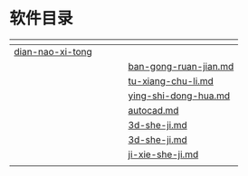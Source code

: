 # 软件目录

<table data-view="cards" data-full-width="false"><thead><tr><th data-type="content-ref"></th><th data-hidden></th><th data-hidden></th><th data-hidden></th><th data-hidden data-card-target data-type="content-ref"></th></tr></thead><tbody><tr><td><a href="dian-nao-xi-tong/">dian-nao-xi-tong</a></td><td></td><td></td><td></td><td></td></tr><tr><td></td><td></td><td></td><td></td><td><a href="ban-gong-ruan-jian.md">ban-gong-ruan-jian.md</a></td></tr><tr><td></td><td></td><td></td><td></td><td><a href="tu-xiang-chu-li.md">tu-xiang-chu-li.md</a></td></tr><tr><td></td><td></td><td></td><td></td><td><a href="ying-shi-dong-hua.md">ying-shi-dong-hua.md</a></td></tr><tr><td></td><td></td><td></td><td></td><td><a href="autocad.md">autocad.md</a></td></tr><tr><td></td><td></td><td></td><td></td><td><a href="3d-she-ji.md">3d-she-ji.md</a></td></tr><tr><td></td><td></td><td></td><td></td><td><a href="3d-she-ji.md">3d-she-ji.md</a></td></tr><tr><td></td><td></td><td></td><td></td><td><a href="ji-xie-she-ji.md">ji-xie-she-ji.md</a></td></tr><tr><td></td><td></td><td></td><td></td><td></td></tr></tbody></table>
